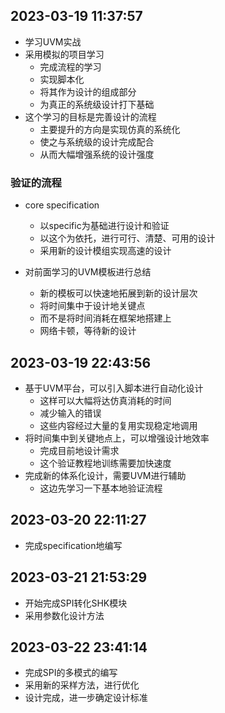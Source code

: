 ## 2023-03-19 11:37:57
* 学习UVM实战
* 采用模拟的项目学习
    * 完成流程的学习
    * 实现脚本化
    * 将其作为设计的组成部分
    * 为真正的系统级设计打下基础
* 这个学习的目标是完善设计的流程
    * 主要提升的方向是实现仿真的系统化
    * 使之与系统级的设计完成配合
    * 从而大幅增强系统的设计强度
    
### 验证的流程
* core specification
    * 以specific为基础进行设计和验证
    * 以这个为依托，进行可行、清楚、可用的设计
    * 采用新的设计模组实现高速的设计

* 对前面学习的UVM模板进行总结
    * 新的模板可以快速地拓展到新的设计层次
    * 将时间集中于设计地关键点
    * 而不是将时间消耗在框架地搭建上
    * 网络卡顿，等待新的设计
    
## 2023-03-19 22:43:56
* 基于UVM平台，可以引入脚本进行自动化设计
    * 这样可以大幅将达仿真消耗的时间
    * 减少输入的错误
    * 这些内容经过大量的复用实现稳定地调用
* 将时间集中到关键地点上，可以增强设计地效率
    * 完成目前地设计需求
    * 这个验证教程地训练需要加快速度
* 完成新的体系化设计，需要UVM进行辅助
    * 这边先学习一下基本地验证流程
    
## 2023-03-20 22:11:27
* 完成specification地编写

## 2023-03-21 21:53:29
* 开始完成SPI转化SHK模块
* 采用参数化设计方法

## 2023-03-22 23:41:14
* 完成SPI的多模式的编写
* 采用新的采样方法，进行优化
* 设计完成，进一步确定设计标准